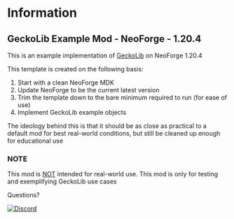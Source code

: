 # Information
## GeckoLib Example Mod - NeoForge - 1.20.4

This is an example implementation of <a href="https://github.com/bernie-g/geckolib">GeckoLib</a> on NeoForge 1.20.4

This template is created on the following basis:
1. Start with a clean NeoForge MDK
2. Update NeoForge to be the current latest version
3. Trim the template down to the bare minimum required to run (for ease of use)
4. Implement GeckoLib example objects

The ideology behind this is that it should be as close as practical to a default mod for best real-world conditions, but still be cleaned up enough for educational use

### NOTE
This mod is <u>NOT</u> intended for real-world use. This mod is only for testing and exemplifying GeckoLib use cases

Questions?

<a href="https://discord.gg/pPEqBgJtZW"><img src="https://img.shields.io/discord/730912704776110121?color=green&label=Discord&logo=Discord&logoColor=green&style=for-the-badge" alt="Discord"/></a>